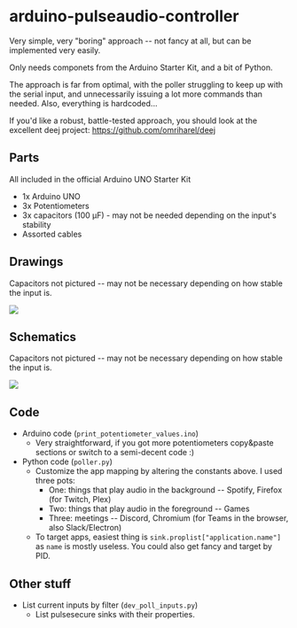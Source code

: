 # arduino-pulseaudio-controller

Very simple, very "boring" approach -- not fancy at all, but can be implemented very easily.

Only needs componets from the Arduino Starter Kit, and a bit of Python.

The approach is far from optimal, with the poller struggling to keep up with the serial input,
and unnecessarily issuing a lot more commands than needed. Also, everything is hardcoded...

If you'd like a robust, battle-tested approach, you should look at the excellent deej project:
https://github.com/omriharel/deej

## Parts
All included in the official Arduino UNO Starter Kit

- 1x Arduino UNO
- 3x Potentiometers
- 3x capacitors (100 μF) - may not be needed depending on the input's stability
- Assorted cables

## Drawings
Capacitors not pictured -- may not be necessary depending on how stable the input is.

![](https://gist.githubusercontent.com/marcolussetti/87fcdbd1edf1c4dd0673b2a1df2b7dd8/raw/e659a19eafd44a0aa08bae0d2e2d957d79caffbb/drawings.png?s=500)


## Schematics
Capacitors not pictured -- may not be necessary depending on how stable the input is.

![](https://gist.githubusercontent.com/marcolussetti/87fcdbd1edf1c4dd0673b2a1df2b7dd8/raw/e659a19eafd44a0aa08bae0d2e2d957d79caffbb/schematics.png?s=500)

## Code

- Arduino code (`print_potentiometer_values.ino`)
  - Very straightforward, if you got more potentiometers copy&paste sections or switch to a semi-decent code :)
- Python code (`poller.py`)
  - Customize the app mapping by altering the constants above. I used three pots:
    - One: things that play audio in the background -- Spotify, Firefox (for Twitch, Plex)
    - Two: things that play audio in the foreground -- Games
    - Three: meetings -- Discord, Chromium (for Teams in the browser, also Slack/Electron)
  - To target apps, easiest thing is `sink.proplist["application.name"]` as `name` is mostly useless. You could also get fancy and target by PID.

## Other stuff

- List current inputs by filter (`dev_poll_inputs.py`)
  - List pulsesecure sinks with their properties.
